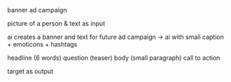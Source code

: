 banner ad campaign 


picture of a person & text as input 

ai creates a banner and text for future ad campaign  -> ai with small caption + emoticons + hashtags


headline (6 words)
question (teaser)
body (small paragraph)
call to action


target as output


